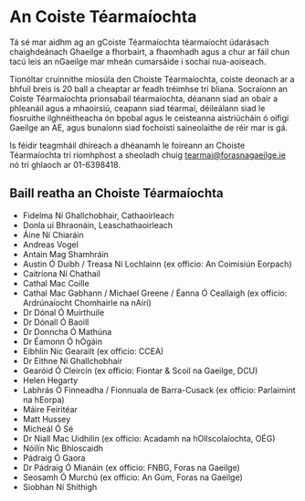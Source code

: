 # An Coiste Téarmaíochta

Tá sé mar aidhm ag an gCoiste Téarmaíochta téarmaíocht údarásach chaighdeánach Ghaeilge a fhorbairt, a fhaomhadh agus a chur ar fáil chun tacú leis an nGaeilge mar mheán cumarsáide i sochaí nua-aoiseach.

Tionóltar cruinnithe míosúla den Choiste Téarmaíochta, coiste deonach ar a bhfuil breis is 20 ball a cheaptar ar feadh tréimhse trí bliana. Socraíonn an Coiste Téarmaíochta prionsabail téarmaíochta, déanann siad an obair a phleanáil agus a mhaoirsiú, ceapann siad téarmaí, déileálann siad le fiosruithe ilghnéitheacha ón bpobal agus le ceisteanna aistriúcháin ó oifigí Gaeilge an AE, agus bunaíonn siad fochoistí saineolaithe de réir mar is gá.

Is féidir teagmháil dhíreach a dhéanamh le foireann an Choiste Téarmaíochta trí ríomhphost a sheoladh chuig <tearmai@forasnagaeilge.ie> nó trí ghlaoch ar 01-6398418.

## Baill reatha an Choiste Téarmaíochta

- Fidelma Ní Ghallchobhair, Cathaoirleach
- Donla uí Bhraonáin, Leaschathaoirleach
- Áine Ní Chiaráin
- Andreas Vogel
- Antain Mag Shamhráin
- Austin Ó Duibh / Treasa Ní Lochlainn (ex officio: An Coimisiún Eorpach)
- Caitríona Ní Chathail
- Cathal Mac Coille
- Cathal Mac Gabhann / Michael Greene / Éanna Ó Ceallaigh (ex officio: Ardrúnaíocht Chomhairle na nAirí)
- Dr Dónal Ó Muirthuile
- Dr Dónall Ó Baoill
- Dr Donncha Ó Mathúna
- Dr Éamonn Ó hÓgáin
- Eibhlín Nic Gearailt (ex officio: CCEA)
- Dr Eithne Ní Ghallchobhair
- Gearóid Ó Cleircín (ex officio: Fiontar & Scoil na Gaeilge, DCU)
- Helen Hegarty
- Labhrás Ó Finneadha / Fionnuala de Barra-Cusack (ex officio: Parlaimint na hEorpa)
- Máire Feiritéar
- Matt Hussey
- Micheál Ó Sé
- Dr Niall Mac Uidhilin (ex officio: Acadamh na hOllscolaíochta, OÉG)
- Nóilín Nic Bhloscaidh
- Pádraig Ó Gaora
- Dr Pádraig Ó Mianáin (ex officio: FNBG, Foras na Gaeilge)
- Seosamh Ó Murchú (ex officio: An Gúm, Foras na Gaeilge)
- Siobhan Ní Shíthigh

